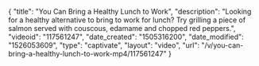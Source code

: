 {
    "title": "You Can Bring a Healthy Lunch to Work",
    "description": "Looking for a healthy alternative to bring to work for lunch? Try grilling a piece of salmon served with couscous, edamame and chopped red peppers.",
    "videoid": "117561247",
    "date_created": "1505316200",
    "date_modified": "1526053609",
    "type": "captivate",
    "layout": "video",
    "url": "\/v\/you-can-bring-a-healthy-lunch-to-work-mp4\/117561247"
}